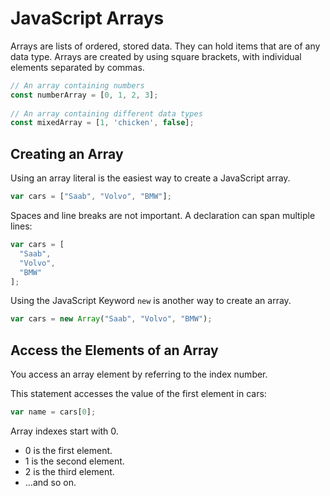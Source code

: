 # JavaScript Arrays

Arrays are lists of ordered, stored data. They can hold items that are of any data type. Arrays are created by using square brackets, with individual elements separated by commas.

```js
// An array containing numbers
const numberArray = [0, 1, 2, 3];
 
// An array containing different data types
const mixedArray = [1, 'chicken', false];
```

## Creating an Array

Using an array literal is the easiest way to create a JavaScript array.

```js
var cars = ["Saab", "Volvo", "BMW"];
```

Spaces and line breaks are not important. A declaration can span multiple lines:

```js
var cars = [
  "Saab",
  "Volvo",
  "BMW"
];
```

Using the JavaScript Keyword `new` is another way to create an array.

```js
var cars = new Array("Saab", "Volvo", "BMW");
```

## Access the Elements of an Array

You access an array element by referring to the index number.

This statement accesses the value of the first element in cars:

```js
var name = cars[0];
```

Array indexes start with 0.

- 0 is the first element. 
- 1 is the second element.
- 2 is the third element.
- ...and so on.